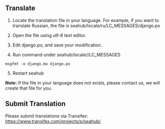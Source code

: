 ## Translate ##

1. Locate the translation file in your language. For example, if you want to translate Russian, the file is seahub/locale/ru/LC_MESSAGES/django.po

2. Open the file using utf-8 text editor.

3. Edit django.po, and save your modification.

4. Run command under seahub/locale/<lang-code>/LC_MESSAGES

  `msgfmt -o django.mo django.po`

5. Restart seahub

**Note:** If the file in your language does not exists, please contact us, we will create that file for you.

## Submit Translation ##

Please submit translations via Transifex: https://www.transifex.com/projects/p/seahub/
